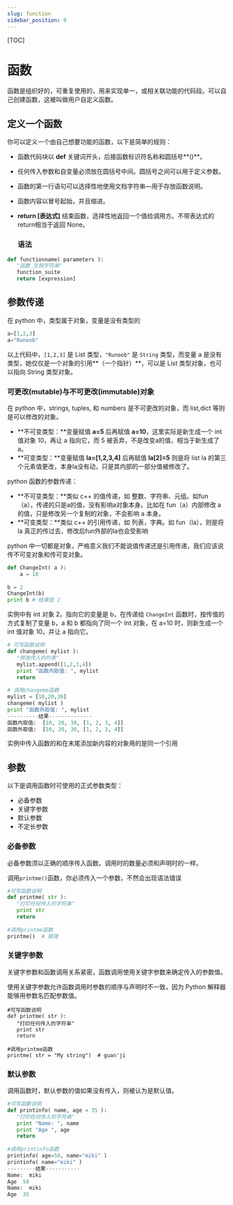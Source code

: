 ```yaml
---
slug: function
sidebar_position: 9
---
```


[TOC]



# 函数

函数是组织好的，可重复使用的，用来实现单一，或相关联功能的代码段。可以自己创建函数，这被叫做用户自定义函数。

## 定义一个函数

你可以定义一个由自己想要功能的函数，以下是简单的规则：

- 函数代码块以 **def** 关键词开头，后接函数标识符名称和圆括号**()**。

- 任何传入参数和自变量必须放在圆括号中间。圆括号之间可以用于定义参数。

- 函数的第一行语句可以选择性地使用文档字符串—用于存放函数说明。

- 函数内容以冒号起始，并且缩进。

- **return [表达式]** 结束函数，选择性地返回一个值给调用方。不带表达式的return相当于返回 None。

  ### 语法

```python
def functionname( parameters ):
   "函数_文档字符串"
   function_suite
   return [expression]
```

## 参数传递

在 python 中，类型属于对象，变量是没有类型的

```python
a=[1,2,3]
a="Runoob"
```

以上代码中，`[1,2,3]` 是 List 类型，`"Runoob"` 是 `String` 类型，而变量 a 是没有类型，她仅仅是一个对象的引用**（一个指针）**，可以是 List 类型对象，也可以指向 String 类型对象。

### 可更改(mutable)与不可更改(immutable)对象

在 python 中，strings, tuples, 和 numbers 是不可更改的对象，而 list,dict 等则是可以修改的对象。

- **不可变类型：**变量赋值 **a=5** 后再赋值 **a=10**，这里实际是新生成一个 int 值对象 10，再让 a 指向它，而 5 被丢弃，不是改变a的值，相当于新生成了a。
- **可变类型：**变量赋值 **la=[1,2,3,4]** 后再赋值 **la[2]=5** 则是将 list la 的第三个元素值更改，本身la没有动，只是其内部的一部分值被修改了。

python 函数的参数传递：

- **不可变类型：**类似 c++ 的值传递，如 整数、字符串、元组。如fun（a），传递的只是a的值，没有影响a对象本身。比如在 fun（a）内部修改 a 的值，只是修改另一个复制的对象，不会影响 a 本身。
- **可变类型：**类似 c++ 的引用传递，如 列表，字典。如 fun（la），则是将 la 真正的传过去，修改后fun外部的la也会受影响

python 中一切都是对象，严格意义我们不能说值传递还是引用传递，我们应该说传不可变对象和传可变对象。

```python
def ChangeInt( a ):
    a = 10
 
b = 2
ChangeInt(b)
print b # 结果是 2
```

实例中有 int 对象 2，指向它的变量是 b，在传递给 `ChangeInt` 函数时，按传值的方式复制了变量 b，a 和 b 都指向了同一个 Int 对象，在 a=10 时，则新生成一个 int 值对象 10，并让 a 指向它。

```python
# 可写函数说明
def changeme( mylist ):
   "修改传入的列表"
   mylist.append([1,2,3,4])
   print "函数内取值: ", mylist
   return
 
# 调用changeme函数
mylist = [10,20,30]
changeme( mylist )
print "函数外取值: ", mylist
----------结果--------------
函数内取值:  [10, 20, 30, [1, 2, 3, 4]]
函数外取值:  [10, 20, 30, [1, 2, 3, 4]]
```

实例中传入函数的和在末尾添加新内容的对象用的是同一个引用

## 参数

以下是调用函数时可使用的正式参数类型：

- 必备参数
- 关键字参数
- 默认参数
- 不定长参数

### 必备参数

必备参数须以正确的顺序传入函数。调用时的数量必须和声明时的一样。

调用`printme()`函数，你必须传入一个参数，不然会出现语法错误

```python
#可写函数说明
def printme( str ):
   "打印任何传入的字符串"
   print str
   return
 
#调用printme函数
printme()  # 报错
```

### 关键字参数

关键字参数和函数调用关系紧密，函数调用使用关键字参数来确定传入的参数值。

使用关键字参数允许函数调用时参数的顺序与声明时不一致，因为 Python 解释器能够用参数名匹配参数值。

```
#可写函数说明
def printme( str ):
   "打印任何传入的字符串"
   print str
   return
 
#调用printme函数
printme( str = "My string")  # guan'ji
```

### 默认参数

调用函数时，默认参数的值如果没有传入，则被认为是默认值。

```python
#可写函数说明
def printinfo( name, age = 35 ):
   "打印任何传入的字符串"
   print "Name: ", name
   print "Age ", age
   return
 
#调用printinfo函数
printinfo( age=50, name="miki" )
printinfo( name="miki" )
---------结果-----------
Name:  miki
Age  50
Name:  miki
Age  35
```

